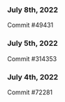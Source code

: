### July 8th, 2022

Commit #49431

### July 5th, 2022

Commit #314353


### July 4th, 2022

Commit #72281
